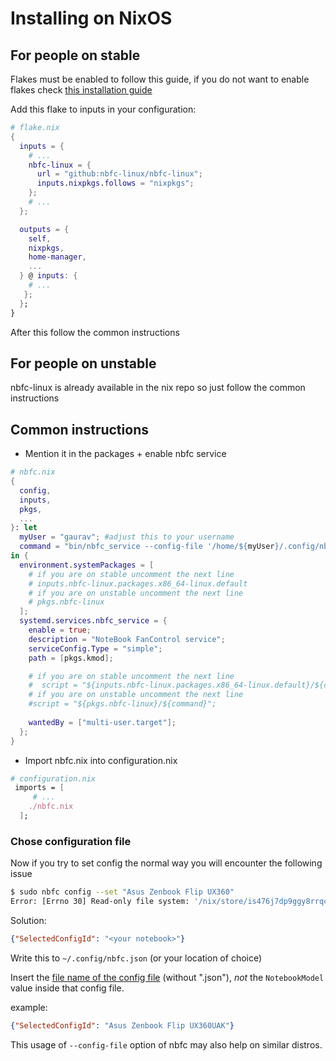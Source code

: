 # Installing on NixOS

## For people on stable
Flakes must be enabled to follow this guide, if you do not want to enable flakes check [this installation guide](./nixos-installation.md)


Add this flake to inputs in your configuration:

```nix
# flake.nix
{
  inputs = {
    # ...
    nbfc-linux = {
      url = "github:nbfc-linux/nbfc-linux";
      inputs.nixpkgs.follows = "nixpkgs";
    };
    # ...
  };

  outputs = {
    self,
    nixpkgs,
    home-manager,
    ...
  } @ inputs: {
    # ...
   };
  };
}

```

After this follow the common instructions

## For people on unstable

nbfc-linux is already available in the nix repo so just follow the common instructions

## Common instructions 
- Mention it in the packages + enable nbfc service

```nix
# nbfc.nix
{
  config,
  inputs,
  pkgs,
  ...
}: let
  myUser = "gaurav"; #adjust this to your username
  command = "bin/nbfc_service --config-file '/home/${myUser}/.config/nbfc.json'";
in {
  environment.systemPackages = [
    # if you are on stable uncomment the next line
    # inputs.nbfc-linux.packages.x86_64-linux.default
    # if you are on unstable uncomment the next line
    # pkgs.nbfc-linux
  ];
  systemd.services.nbfc_service = {
    enable = true;
    description = "NoteBook FanControl service";
    serviceConfig.Type = "simple";
    path = [pkgs.kmod];

    # if you are on stable uncomment the next line
    #  script = "${inputs.nbfc-linux.packages.x86_64-linux.default}/${command}";
    # if you are on unstable uncomment the next line
    #script = "${pkgs.nbfc-linux}/${command}";
   
    wantedBy = ["multi-user.target"];
  };
}
```

- Import nbfc.nix into configuration.nix
```nix
# configuration.nix
 imports = [
     # ...
    ./nbfc.nix
  ];
```

### Chose configuration file

Now if you try to set config the normal way you will encounter the following issue
```bash
$ sudo nbfc config --set "Asus Zenbook Flip UX360"
Error: [Errno 30] Read-only file system: '/nix/store/is476j7dp9ggy8rrqcmx68dpj21n3v0f-nbfc-linux/etc/nbfc/nbfc.json'
```

Solution:
```json
{"SelectedConfigId": "<your notebook>"}
```
Write this to `~/.config/nbfc.json` (or your location of choice)

Insert the [file name of the config file](https://github.com/nbfc-linux/nbfc-linux/tree/main/share/nbfc/configs) (without ".json"), *not* the `NotebookModel` value inside that config file.

example:
```json
{"SelectedConfigId": "Asus Zenbook Flip UX360UAK"}
```

This usage of `--config-file` option of nbfc may also help on similar distros. 

